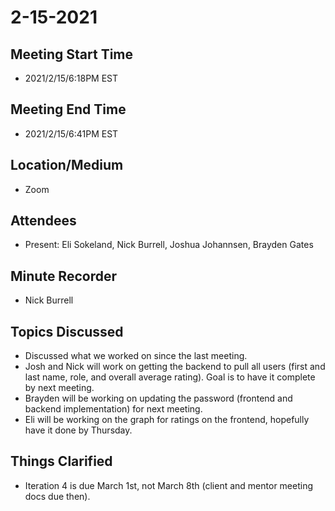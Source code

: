 # 2-15-2021
## Meeting Start Time
- 2021/2/15/6:18PM EST

## Meeting End Time
- 2021/2/15/6:41PM EST

## Location/Medium
- Zoom

## Attendees
- Present: Eli Sokeland, Nick Burrell, Joshua Johannsen, Brayden Gates

## Minute Recorder
- Nick Burrell

## Topics Discussed
- Discussed what we worked on since the last meeting.
- Josh and Nick will work on getting the backend to pull all users (first and last name, role, and overall average rating). Goal is to have it complete by next meeting.
- Brayden will be working on updating the password (frontend and backend implementation) for next meeting.
- Eli will be working on the graph for ratings on the frontend, hopefully have it done by Thursday.

## Things Clarified
- Iteration 4 is due March 1st, not March 8th (client and mentor meeting docs due then).
